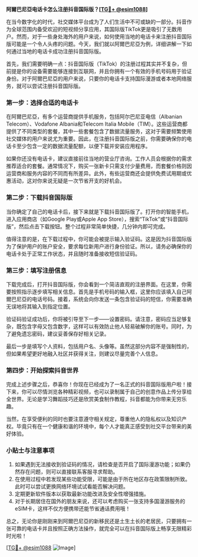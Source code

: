 **阿爾巴尼亞电话卡怎么注册抖音国际版？[[TG💪+ @esim1088](https://t.me/s/esim1088)]**

在当今数字化的时代，社交媒体平台成为了人们生活中不可或缺的一部分。抖音作为全球范围内备受欢迎的短视频分享应用，其国际版TikTok更是吸引了无数用户。然而，对于一些身处海外的用户来说，如何使用当地的电话卡来注册抖音国际版可能是一个令人头疼的问题。今天，我们就以阿爾巴尼亞为例，详细讲解一下如何通过当地的电话卡成功注册抖音国际版。

首先，我们需要明确一点：抖音国际版（TikTok）的注册过程其实并不复杂，但前提是你的设备需要能够连接到互联网，并且你拥有一个有效的手机号码用于验证身份。对于阿爾巴尼亞的用户来说，只要你的电话卡支持国际漫游或者本地网络服务，就可以尝试注册抖音国际版。

### **第一步：选择合适的电话卡**

在阿爾巴尼亞，有多个运营商提供手机服务，包括阿尔巴尼亚电信（Albanian Telecom）、Vodafone Albania和Telecom Italia Mobile（TIM）。这些运营商都提供了不同类型的套餐，其中一些套餐包含了数据流量服务，这对于需要频繁使用社交媒体的用户来说尤为重要。因此，在注册抖音国际版之前，你需要确保你的电话卡至少包含一定的数据流量配额，以便下载并安装应用程序。

如果你还没有电话卡，建议直接前往当地的营业厅咨询。工作人员会根据你的需求推荐适合的套餐。通常情况下，购买一张新卡只需支付少量费用，而套餐价格则因运营商和服务内容的不同而有所差异。此外，有些运营商还会提供免费试用期或优惠活动，这对你来说无疑是一次节省开支的好机会。

### **第二步：下载抖音国际版**

当你确定了自己的电话卡后，接下来就是下载抖音国际版了。打开你的智能手机，进入应用商店（如Google Play或Apple App Store），搜索“TikTok”或“抖音国际版”，然后点击下载按钮。整个过程非常简单快捷，几分钟内即可完成。

值得注意的是，在下载过程中，你可能会被提示输入验证码。这是因为抖音国际版为了保护用户的账户安全，要求每位新用户进行身份验证。所以，请务必确保你的电话卡处于正常工作状态，并且随时准备接收短信验证码。

### **第三步：填写注册信息**

下载完成后，打开抖音国际版，你会看到一个简洁直观的注册界面。在这里，你需要按照指示逐步填写相关信息。首先是手机号码的输入框，这里你应该填入自己阿爾巴尼亞的电话号码。接着，系统会向你发送一条包含验证码的短信，你需要准确无误地将其输入到指定位置。

验证码验证成功后，你将被引导至下一步——设置密码。请注意，密码应当足够复杂，既包含字母又包含数字，这样可以有效防止他人轻易破解你的账号。同时，为了避免遗忘密码，建议妥善保存好相关记录。

最后一步是填写个人资料，包括用户名、头像等。虽然这部分内容不是强制性的，但如果希望更好地融入社区并获得关注，则建议尽量完善个人信息。

### **第四步：开始探索抖音世界**

完成上述步骤之后，恭喜你！你现在已经成为了一名正式的抖音国际版用户啦！接下来，你可以尽情浏览各种精彩视频，也可以录制属于自己的创意作品上传分享给全世界。无论是学习舞蹈技巧还是欣赏美食制作教程，抖音都能为你带来无穷乐趣。

当然，在享受便利的同时也要注意遵守相关规定，尊重他人的隐私权以及知识产权。毕竟只有在一个健康和谐的环境中，每个人才能真正感受到社交平台带来的美好体验。

### **小贴士与注意事项**

1. 如果遇到无法接收到验证码的情况，请检查是否开启了国际漫游功能；如果仍然存在问题，则可以直接联系客服寻求帮助。
2. 在使用过程中若发现某些功能受限，可能是由于所在地区存在政策限制所致。此时可以尝试更换网络环境试试看能否解决问题。
3. 定期更新软件版本以获取最新功能改进及安全性增强措施。
4. 对于长期居住在国外的朋友来说，还可以考虑购买一张支持多国漫游服务的eSIM卡，这样不仅方便携带还能节省通话费用哦！

总之，无论你是刚刚来到阿爾巴尼亞的新移民还是土生土长的老居民，只要拥有一张可靠的电话卡并且按照正确方法操作，就完全可以在抖音国际版上畅享无限精彩时光啦！

[[TG💪+ @esim1088](https://t.me/s/esim1088) ![Image](https://i.postimg.cc/4NQfJmqS/Snipaste-2025-05-13-00-14-12.png)]